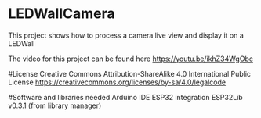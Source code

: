 # LEDWallCamera
This project shows how to process a camera live view and display it on a LEDWall

The video for this project can be found here
https://youtu.be/ikhZ34WgObc

#License
Creative Commons Attribution-ShareAlike 4.0 International Public License
https://creativecommons.org/licenses/by-sa/4.0/legalcode

#Software and libraries needed
Arduino IDE
ESP32 integration
ESP32Lib v0.3.1 (from library manager)
